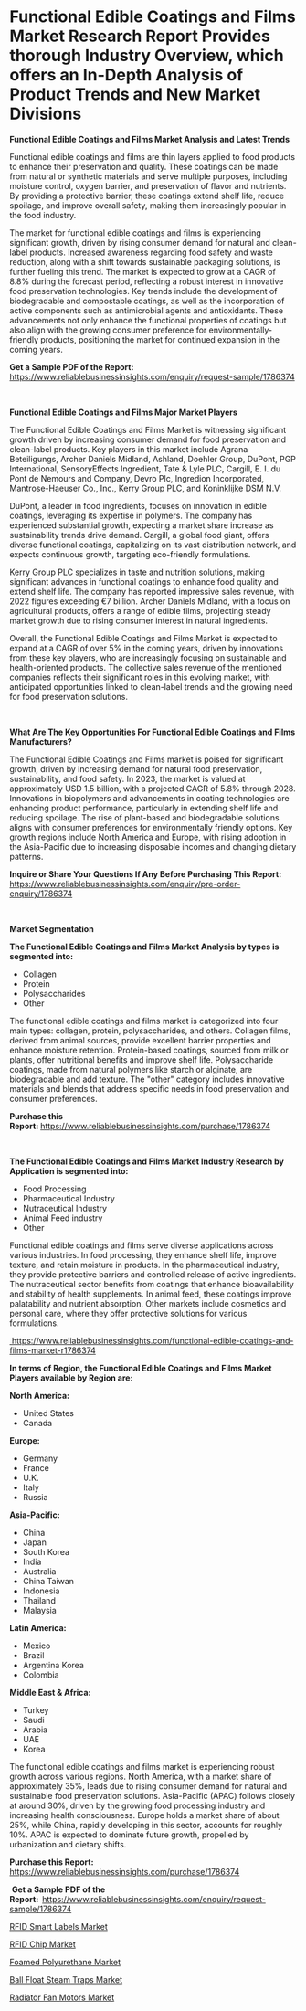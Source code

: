 <p><h1>Functional Edible Coatings and Films Market Research Report Provides thorough Industry Overview, which offers an In-Depth Analysis of Product Trends and New Market Divisions</h1></p><p><strong>Functional Edible Coatings and Films Market Analysis and Latest Trends</strong></p>
<p><p>Functional edible coatings and films are thin layers applied to food products to enhance their preservation and quality. These coatings can be made from natural or synthetic materials and serve multiple purposes, including moisture control, oxygen barrier, and preservation of flavor and nutrients. By providing a protective barrier, these coatings extend shelf life, reduce spoilage, and improve overall safety, making them increasingly popular in the food industry.</p><p>The market for functional edible coatings and films is experiencing significant growth, driven by rising consumer demand for natural and clean-label products. Increased awareness regarding food safety and waste reduction, along with a shift towards sustainable packaging solutions, is further fueling this trend. The market is expected to grow at a CAGR of 8.8% during the forecast period, reflecting a robust interest in innovative food preservation technologies. Key trends include the development of biodegradable and compostable coatings, as well as the incorporation of active components such as antimicrobial agents and antioxidants. These advancements not only enhance the functional properties of coatings but also align with the growing consumer preference for environmentally-friendly products, positioning the market for continued expansion in the coming years.</p></p>
<p><strong>Get a Sample PDF of the Report:&nbsp;</strong> <a href="https://www.reliablebusinessinsights.com/enquiry/request-sample/1786374?utm_campaign=1475&utm_medium=2&utm_source=Github&utm_content=ia&utm_term=09102024&utm_id=functional-edible-coatings-and-films">https://www.reliablebusinessinsights.com/enquiry/request-sample/1786374</a></p>
<p>&nbsp;</p>
<p><strong>Functional Edible Coatings and Films Major Market Players</strong></p>
<p><p>The Functional Edible Coatings and Films Market is witnessing significant growth driven by increasing consumer demand for food preservation and clean-label products. Key players in this market include Agrana Beteiligungs, Archer Daniels Midland, Ashland, Doehler Group, DuPont, PGP International, SensoryEffects Ingredient, Tate & Lyle PLC, Cargill, E. I. du Pont de Nemours and Company, Devro Plc, Ingredion Incorporated, Mantrose-Haeuser Co., Inc., Kerry Group PLC, and Koninklijke DSM N.V.</p><p>DuPont, a leader in food ingredients, focuses on innovation in edible coatings, leveraging its expertise in polymers. The company has experienced substantial growth, expecting a market share increase as sustainability trends drive demand. Cargill, a global food giant, offers diverse functional coatings, capitalizing on its vast distribution network, and expects continuous growth, targeting eco-friendly formulations.</p><p>Kerry Group PLC specializes in taste and nutrition solutions, making significant advances in functional coatings to enhance food quality and extend shelf life. The company has reported impressive sales revenue, with 2022 figures exceeding €7 billion. Archer Daniels Midland, with a focus on agricultural products, offers a range of edible films, projecting steady market growth due to rising consumer interest in natural ingredients.</p><p>Overall, the Functional Edible Coatings and Films Market is expected to expand at a CAGR of over 5% in the coming years, driven by innovations from these key players, who are increasingly focusing on sustainable and health-oriented products. The collective sales revenue of the mentioned companies reflects their significant roles in this evolving market, with anticipated opportunities linked to clean-label trends and the growing need for food preservation solutions.</p></p>
<p>&nbsp;</p>
<p><strong>What Are The Key Opportunities For Functional Edible Coatings and Films Manufacturers?</strong></p>
<p><p>The Functional Edible Coatings and Films market is poised for significant growth, driven by increasing demand for natural food preservation, sustainability, and food safety. In 2023, the market is valued at approximately USD 1.5 billion, with a projected CAGR of 5.8% through 2028. Innovations in biopolymers and advancements in coating technologies are enhancing product performance, particularly in extending shelf life and reducing spoilage. The rise of plant-based and biodegradable solutions aligns with consumer preferences for environmentally friendly options. Key growth regions include North America and Europe, with rising adoption in the Asia-Pacific due to increasing disposable incomes and changing dietary patterns.</p></p>
<p><strong>Inquire or Share Your Questions If Any Before Purchasing This Report:</strong> <a href="https://www.reliablebusinessinsights.com/enquiry/pre-order-enquiry/1786374?utm_campaign=1475&utm_medium=2&utm_source=Github&utm_content=ia&utm_term=09102024&utm_id=functional-edible-coatings-and-films">https://www.reliablebusinessinsights.com/enquiry/pre-order-enquiry/1786374</a></p>
<p>&nbsp;</p>
<p><strong>Market Segmentation</strong></p>
<p><strong>The Functional Edible Coatings and Films Market Analysis by types is segmented into:</strong></p>
<p><ul><li>Collagen</li><li>Protein</li><li>Polysaccharides</li><li>Other</li></ul></p>
<p><p>The functional edible coatings and films market is categorized into four main types: collagen, protein, polysaccharides, and others. Collagen films, derived from animal sources, provide excellent barrier properties and enhance moisture retention. Protein-based coatings, sourced from milk or plants, offer nutritional benefits and improve shelf life. Polysaccharide coatings, made from natural polymers like starch or alginate, are biodegradable and add texture. The "other" category includes innovative materials and blends that address specific needs in food preservation and consumer preferences.</p></p>
<p><strong>Purchase this Report:&nbsp;</strong><a href="https://www.reliablebusinessinsights.com/purchase/1786374?utm_campaign=1475&utm_medium=2&utm_source=Github&utm_content=ia&utm_term=09102024&utm_id=functional-edible-coatings-and-films">https://www.reliablebusinessinsights.com/purchase/1786374</a></p>
<p>&nbsp;</p>
<p><strong>The Functional Edible Coatings and Films Market Industry Research by Application is segmented into:</strong></p>
<p><ul><li>Food Processing</li><li>Pharmaceutical Industry</li><li>Nutraceutical Industry</li><li>Animal Feed industry</li><li>Other</li></ul></p>
<p><p>Functional edible coatings and films serve diverse applications across various industries. In food processing, they enhance shelf life, improve texture, and retain moisture in products. In the pharmaceutical industry, they provide protective barriers and controlled release of active ingredients. The nutraceutical sector benefits from coatings that enhance bioavailability and stability of health supplements. In animal feed, these coatings improve palatability and nutrient absorption. Other markets include cosmetics and personal care, where they offer protective solutions for various formulations.</p></p>
<p><a href="https://www.reliablebusinessinsights.com/functional-edible-coatings-and-films-market-r1786374?utm_campaign=1475&utm_medium=2&utm_source=Github&utm_content=ia&utm_term=09102024&utm_id=functional-edible-coatings-and-films">&nbsp;https://www.reliablebusinessinsights.com/functional-edible-coatings-and-films-market-r1786374</a></p>
<p><strong>In terms of Region, the Functional Edible Coatings and Films Market Players available by Region are:</strong></p>
<p>
    <p> <strong> North America: </strong>
        <ul>
            <li>United States</li>
            <li>Canada</li>
        </ul>
        </p> 
    <p> <strong> Europe: </strong>
        <ul>
            <li>Germany</li>
            <li>France</li>
            <li>U.K.</li>
            <li>Italy</li>
            <li>Russia</li>
        </ul>
        </p> 
    <p> <strong> Asia-Pacific: </strong>
        <ul>
            <li>China</li>
            <li>Japan</li>
            <li>South Korea</li>
            <li>India</li>
            <li>Australia</li>
            <li>China Taiwan</li>
            <li>Indonesia</li>
            <li>Thailand</li>
            <li>Malaysia</li>
        </ul>
        </p> 
    <p> <strong> Latin America: </strong>
        <ul>
            <li>Mexico</li>
            <li>Brazil</li>
            <li>Argentina Korea</li>
            <li>Colombia</li>
        </ul>
        </p> 
    <p> <strong> Middle East & Africa: </strong>
        <ul>
            <li>Turkey</li>
            <li>Saudi</li>
            <li>Arabia</li>
            <li>UAE</li>
            <li>Korea</li>
        </ul>
    </p>
    </p>
<p><p>The functional edible coatings and films market is experiencing robust growth across various regions. North America, with a market share of approximately 35%, leads due to rising consumer demand for natural and sustainable food preservation solutions. Asia-Pacific (APAC) follows closely at around 30%, driven by the growing food processing industry and increasing health consciousness. Europe holds a market share of about 25%, while China, rapidly developing in this sector, accounts for roughly 10%. APAC is expected to dominate future growth, propelled by urbanization and dietary shifts.</p></p>
<p><strong>Purchase this Report: </strong><a href="https://www.reliablebusinessinsights.com/purchase/1786374?utm_campaign=1475&utm_medium=2&utm_source=Github&utm_content=ia&utm_term=09102024&utm_id=functional-edible-coatings-and-films">https://www.reliablebusinessinsights.com/purchase/1786374</a></p>
<p>&nbsp;<strong>Get a Sample PDF of the Report:&nbsp;&nbsp;</strong><a href="https://www.reliablebusinessinsights.com/enquiry/request-sample/1786374?utm_campaign=1475&utm_medium=2&utm_source=Github&utm_content=ia&utm_term=09102024&utm_id=functional-edible-coatings-and-films">https://www.reliablebusinessinsights.com/enquiry/request-sample/1786374</a></p>
<p><strong></strong></p>
<p><p><a href="https://www.linkedin.com/pulse/future-insights-rfid-smart-labels-market-trends-regional-analysis-rwpwe?trackingId=VkOuUHd2TKyerMj9JKdGmQ%3D%3D&utm_campaign=1475&utm_medium=2&utm_source=Github&utm_content=ia&utm_term=09102024&utm_id=functional-edible-coatings-and-films">RFID Smart Labels Market</a></p><p><a href="https://www.linkedin.com/pulse/rfid-chip-market-evolution-global-trends-regional-dynamics-5bnuf?utm_campaign=1475&utm_medium=2&utm_source=Github&utm_content=ia&utm_term=09102024&utm_id=functional-edible-coatings-and-films">RFID Chip Market</a></p><p><a href="https://www.linkedin.com/pulse/foamed-polyurethane-market-segmentation-in-depth-analysis-external-5vdjf?utm_campaign=1475&utm_medium=2&utm_source=Github&utm_content=ia&utm_term=09102024&utm_id=functional-edible-coatings-and-films">Foamed Polyurethane Market</a></p><p><a href="https://www.linkedin.com/pulse/ball-float-steam-traps-market-evolution-global-trends-regional-a7agf?trackingId=AqVYl%2BK5SfiYTXEha%2FmHgQ%3D%3D&utm_campaign=1475&utm_medium=2&utm_source=Github&utm_content=ia&utm_term=09102024&utm_id=functional-edible-coatings-and-films">Ball Float Steam Traps Market</a></p><p><a href="https://www.linkedin.com/pulse/insights-radiator-fan-motors-market-size-which-expanding-wagge?trackingId=1vSW1wOHR%2B%2BfWVzUK3oawg%3D%3D&utm_campaign=1475&utm_medium=2&utm_source=Github&utm_content=ia&utm_term=09102024&utm_id=functional-edible-coatings-and-films">Radiator Fan Motors Market</a></p></p>